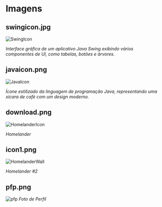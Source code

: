 # Imagens

## swingicon.jpg 
![SwingIcon](https://upload.wikimedia.org/wikipedia/commons/0/05/GC_SwingDemo.jpg)

*Interface gráfica de um aplicativo Java Swing exibindo vários componentes de UI, como tabelas, botões e árvores.*

## javaicon.png 
![JavaIcon](https://user-images.githubusercontent.com/54921185/123251140-dc4c7000-d4b8-11eb-87c6-5ad37c07020e.png)

*Ícone estilizado da linguagem de programação Java, representando uma xícara de café com um design moderno.*

## download.png
![HomelanderIcon](https://static.displate.com/270x380/displate/2024-10-06/51896979-ac58-4325-b916-6f12e5844802.jpg)

*Homelander*

## icon1.png
![HomelanderWall](https://wallpapers.com/images/hd/the-boys-bloody-homelander-480j6btuoxiobjlj.jpg)

*Homelander #2*

## pfp.png
![pfp](https://www.canva.com/design/DAGet6k-igs/f-0ZgqIHoS_JZpUUga6XJw/view?utm_content=DAGet6k-igs&utm_campaign=designshare&utm_medium=link2&utm_source=uniquelinks&utlId=h56e4f5621f)
*Foto de Perfil*

